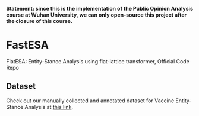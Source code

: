 **Statement: since this is the implementation of the Public Opinion Analysis course at Wuhan University, we can only open-source this project after the closure of this course.**
# FastESA
FlatESA: Entity-Stance Analysis using flat-lattice transformer, Official Code Repo

## Dataset
Check out our manually collected and annotated dataset for Vaccine Entity-Stance Analysis at [this link](https://drive.google.com/file/d/17UsNdekDPKg7kiPsM7CKg8bgYXP440Rm/view?usp=sharing).
